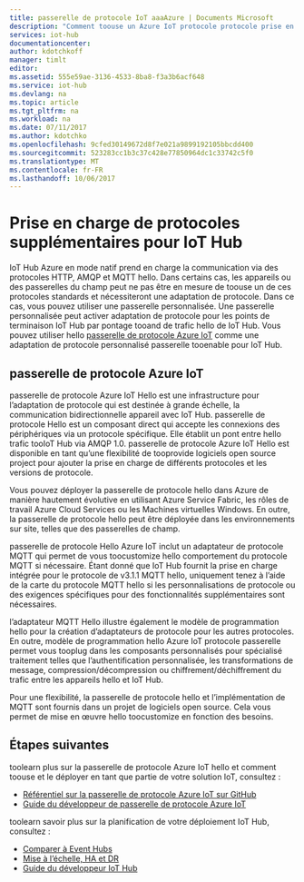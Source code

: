 ```yaml
---
title: passerelle de protocole IoT aaaAzure | Documents Microsoft
description: "Comment toouse un Azure IoT protocole protocole prise en charge tooenable périphériques tooconnect tooyour concentrateur à l’aide des protocoles non pris en charge par IoT Hub en mode natif et des fonctionnalités de passerelle tooextend IoT Hub."
services: iot-hub
documentationcenter: 
author: kdotchkoff
manager: timlt
editor: 
ms.assetid: 555e59ae-3136-4533-8ba8-f3a3b6acf648
ms.service: iot-hub
ms.devlang: na
ms.topic: article
ms.tgt_pltfrm: na
ms.workload: na
ms.date: 07/11/2017
ms.author: kdotchko
ms.openlocfilehash: 9cfed30149672d8f7e021a9899192105bbcdd400
ms.sourcegitcommit: 523283cc1b3c37c428e77850964dc1c33742c5f0
ms.translationtype: MT
ms.contentlocale: fr-FR
ms.lasthandoff: 10/06/2017
---
```

# Prise en charge de protocoles supplémentaires pour IoT Hub
IoT Hub Azure en mode natif prend en charge la communication via des protocoles HTTP, AMQP et MQTT hello. Dans certains cas, les appareils ou des passerelles du champ peut ne pas être en mesure de toouse un de ces protocoles standards et nécessiteront une adaptation de protocole. Dans ce cas, vous pouvez utiliser une passerelle personnalisée. Une passerelle personnalisée peut activer adaptation de protocole pour les points de terminaison IoT Hub par pontage tooand de trafic hello de IoT Hub. Vous pouvez utiliser hello [passerelle de protocole Azure IoT](https://github.com/Azure/azure-iot-protocol-gateway/blob/master/README.md) comme une adaptation de protocole personnalisé passerelle tooenable pour IoT Hub.

## passerelle de protocole Azure IoT
passerelle de protocole Azure IoT Hello est une infrastructure pour l’adaptation de protocole qui est destinée à grande échelle, la communication bidirectionnelle appareil avec IoT Hub. passerelle de protocole Hello est un composant direct qui accepte les connexions des périphériques via un protocole spécifique. Elle établit un pont entre hello trafic tooIoT Hub via AMQP 1.0. passerelle de protocole Azure IoT Hello est disponible en tant qu’une flexibilité de tooprovide logiciels open source project pour ajouter la prise en charge de différents protocoles et les versions de protocole.

Vous pouvez déployer la passerelle de protocole hello dans Azure de manière hautement évolutive en utilisant Azure Service Fabric, les rôles de travail Azure Cloud Services ou les Machines virtuelles Windows. En outre, la passerelle de protocole hello peut être déployée dans les environnements sur site, telles que des passerelles de champ.

passerelle de protocole Hello Azure IoT inclut un adaptateur de protocole MQTT qui permet de vous toocustomize hello comportement du protocole MQTT si nécessaire. Étant donné que IoT Hub fournit la prise en charge intégrée pour le protocole de v3.1.1 MQTT hello, uniquement tenez à l’aide de la carte du protocole MQTT hello si les personnalisations de protocole ou des exigences spécifiques pour des fonctionnalités supplémentaires sont nécessaires.

l’adaptateur MQTT Hello illustre également le modèle de programmation hello pour la création d’adaptateurs de protocole pour les autres protocoles. En outre, modèle de programmation hello Azure IoT protocole passerelle permet vous tooplug dans les composants personnalisés pour spécialisé traitement telles que l’authentification personnalisée, les transformations de message, compression/décompression ou chiffrement/déchiffrement du trafic entre les appareils hello et IoT Hub.

Pour une flexibilité, la passerelle de protocole hello et l’implémentation de MQTT sont fournis dans un projet de logiciels open source. Cela vous permet de mise en œuvre hello toocustomize en fonction des besoins.

## Étapes suivantes
toolearn plus sur la passerelle de protocole Azure IoT hello et comment toouse et le déployer en tant que partie de votre solution IoT, consultez :

* [Référentiel sur la passerelle de protocole Azure IoT sur GitHub](https://github.com/Azure/azure-iot-protocol-gateway/blob/master/README.md)
* [Guide du développeur de passerelle de protocole Azure IoT](https://github.com/Azure/azure-iot-protocol-gateway/blob/master/docs/DeveloperGuide.md)

toolearn savoir plus sur la planification de votre déploiement IoT Hub, consultez :

* [Comparer à Event Hubs][lnk-compare]
* [Mise à l’échelle, HA et DR][lnk-scaling]
* [Guide du développeur IoT Hub][lnk-devguide]

[lnk-compare]: iot-hub-compare-event-hubs.md
[lnk-scaling]: iot-hub-scaling.md
[lnk-devguide]: iot-hub-devguide.md
